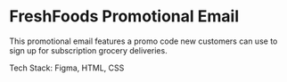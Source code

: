 # FreshFoods Promotional Email 

This promotional email features a promo code new customers can use to sign up for subscription grocery deliveries.

Tech Stack: Figma, HTML, CSS
